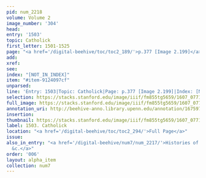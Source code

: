 ```yaml
---
pid: num_2218
volume: Volume 2
image_number: '304'
head:
entry: '1503'
topic: Catholick
first_letter: 1501-1525
page: "<a href='/digital-beehive/toc/toc2_189/'>p.377 [Image 2.199]</a>"
add:
xref:
see:
index: "[NOT_IN_INDEX]"
item: "#item-9124097cf"
unparsed:
line: 'Entry: 1503|Topic: Catholick|Page: p.377 [Image 2.199]|Index: [NOT_IN_INDEX]|#item-9124097cf'
selection: https://stacks.stanford.edu/image/iiif/fm855tg5659/1607_0771/932,3664,2689,345/full/0/default.jpg
full_image: https://stacks.stanford.edu/image/iiif/fm855tg5659/1607_0771/full/full/0/default.jpg
annotation_uri: http://beehive-anno.library.upenn.edu/annotation/1675974946075
insertion:
thumbnail: https://stacks.stanford.edu/image/iiif/fm855tg5659/1607_0771/932,3664,600,180/250,/0/default.jpg
label: 1503. Catholick
location: "<a href='/digital-beehive/toc/toc2_294/'>Full Page</a>"
issue:
also_in_entry: "<a href='/digital-beehive/num7/num_2217/'>Histories of England, Scotland,
  &c.</a>"
order: '006'
layout: alpha_item
collection: num7
---
```

